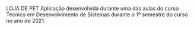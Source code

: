 LOJA DE PET
Aplicação desenvolvida durante uma das aulas do curso Técnico em Desenvolvimento de Sistemas durante o 1º semestre do curso no ano de 2021.
